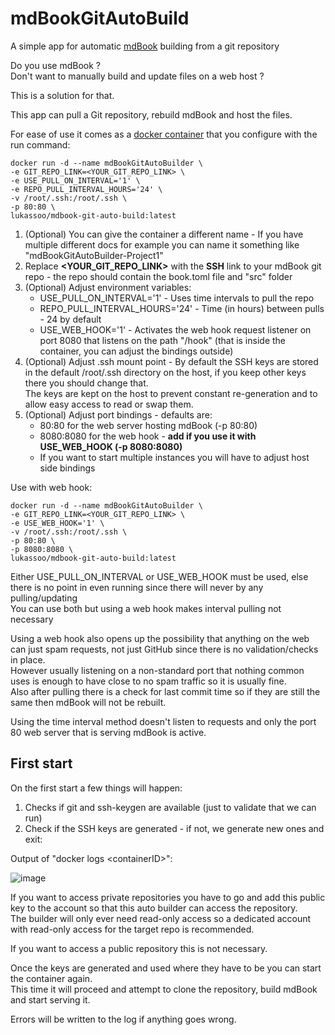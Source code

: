 # mdBookGitAutoBuild
A simple app for automatic [mdBook](https://github.com/rust-lang/mdBook) building from a git repository

Do you use mdBook ?  
Don't want to manually build and update files on a web host ?

This is a solution for that.

This app can pull a Git repository, rebuild mdBook and host the files.

For ease of use it comes as a [docker container](https://hub.docker.com/r/lukassoo/mdbook-git-auto-build) that you configure with the run command:

    docker run -d --name mdBookGitAutoBuilder \
    -e GIT_REPO_LINK=<YOUR_GIT_REPO_LINK> \
    -e USE_PULL_ON_INTERVAL='1' \
    -e REPO_PULL_INTERVAL_HOURS='24' \
    -v /root/.ssh:/root/.ssh \
    -p 80:80 \
    lukassoo/mdbook-git-auto-build:latest

1. (Optional) You can give the container a different name - If you have multiple different docs for example you can name it something like "mdBookGitAutoBuilder-Project1"
2. Replace **<YOUR_GIT_REPO_LINK>** with the **SSH** link to your mdBook git repo - the repo should contain the book.toml file and "src" folder
3. (Optional) Adjust environment variables:
   - USE_PULL_ON_INTERVAL='1' - Uses time intervals to pull the repo
   - REPO_PULL_INTERVAL_HOURS='24' - Time (in hours) between pulls - 24 by default
   - USE_WEB_HOOK='1' - Activates the web hook request listener on port 8080 that listens on the path "/hook" (that is inside the container, you can adjust the bindings outside)
4. (Optional) Adjust .ssh mount point - By default the SSH keys are stored in the default /root/.ssh directory on the host, if you keep other keys there you should change that.  
The keys are kept on the host to prevent constant re-generation and to allow easy access to read or swap them.
5. (Optional) Adjust port bindings - defaults are:
   - 80:80 for the web server hosting mdBook (-p 80:80)
   - 8080:8080 for the web hook - **add if you use it with USE_WEB_HOOK (-p 8080:8080)**
   - If you want to start multiple instances you will have to adjust host side bindings

Use with web hook:

    docker run -d --name mdBookGitAutoBuilder \
    -e GIT_REPO_LINK=<YOUR_GIT_REPO_LINK> \
    -e USE_WEB_HOOK='1' \
    -v /root/.ssh:/root/.ssh \
    -p 80:80 \
    -p 8080:8080 \
    lukassoo/mdbook-git-auto-build:latest

Either USE_PULL_ON_INTERVAL or USE_WEB_HOOK must be used, else there is no point in even running since there will never by any pulling/updating  
You can use both but using a web hook makes interval pulling not necessary

Using a web hook also opens up the possibility that anything on the web can just spam requests, not just GitHub since there is no validation/checks in place.  
However usually listening on a non-standard port that nothing common uses is enough to have close to no spam traffic so it is usually fine.  
Also after pulling there is a check for last commit time so if they are still the same then mdBook will not be rebuilt.

Using the time interval method doesn't listen to requests and only the port 80 web server that is serving mdBook is active.

## First start

On the first start a few things will happen:
1. Checks if git and ssh-keygen are available (just to validate that we can run)
2. Check if the SSH keys are generated - if not, we generate new ones and exit:

Output of "docker logs \<containerID\>":

![image](https://github.com/lukassoo/mdBookGitAutoBuild/assets/10761509/01a168ca-6b9f-4bf6-9b7d-65c48df23f61)

If you want to access private repositories you have to go and add this public key to the account so that this auto builder can access the repository.  
The builder will only ever need read-only access so a dedicated account with read-only access for the target repo is recommended.

If you want to access a public repository this is not necessary.

Once the keys are generated and used where they have to be you can start the container again.  
This time it will proceed and attempt to clone the repository, build mdBook and start serving it.

Errors will be written to the log if anything goes wrong.
